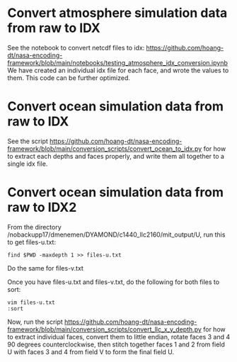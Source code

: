 


# Convert atmosphere simulation data from raw to IDX

See the notebook to convert netcdf files to idx:  https://github.com/hoang-dt/nasa-encoding-framework/blob/main/notebooks/testing_atmosphere_idx_conversion.ipynb We have created an individual idx file for each face, and wrote the values to them. This code can be further optimized.

# Convert ocean simulation data from raw to IDX
See the script https://github.com/hoang-dt/nasa-encoding-framework/blob/main/conversion_scripts/convert_ocean_to_idx.py for how to extract each depths and faces properly, and write them all together to a single idx file.


# Convert ocean simulation data from raw to IDX2
From the directory /nobackupp17/dmenemen/DYAMOND/c1440_llc2160/mit_output/U, run this to get files-u.txt:
```
find $PWD -maxdepth 1 >> files-u.txt
```
Do the same for files-v.txt

Once you have files-u.txt and files-v.txt, do the following for both files to sort:
```
vim files-u.txt
:sort
```
Now, run the script
https://github.com/hoang-dt/nasa-encoding-framework/blob/main/conversion_scripts/convert_llc_x_y_depth.py
for how to extract individual faces, convert them to little endian, rotate faces 3 and 4 90  degrees counterclockwise, then stitch together faces 1 and 2 from field U with faces 3 and 4 from field V to form the final field U.
